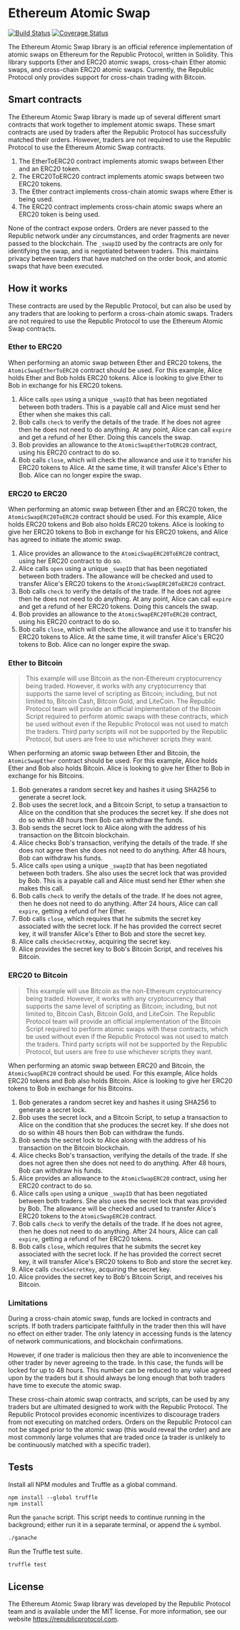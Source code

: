 # Ethereum Atomic Swap

[![Build Status](https://travis-ci.org/republicprotocol/eth-atomic-swap.svg?branch=master)](https://travis-ci.org/republicprotocol/eth-atomic-swap)
[![Coverage Status](https://coveralls.io/repos/github/republicprotocol/eth-atomic-swap/badge.svg?branch=master)](https://coveralls.io/github/republicprotocol/eth-atomic-swap?branch=master)

The Ethereum Atomic Swap library is an official reference implementation of atomic swaps on Ethereum for the Republic Protocol, written in Solidity. This library supports Ether and ERC20 atomic swaps, cross-chain Ether atomic swaps, and cross-chain ERC20 atomic swaps. Currently, the Republic Protocol only provides support for cross-chain trading with Bitcoin.

## Smart contracts

The Ethereum Atomic Swap library is made up of several different smart contracts that work together to implement atomic swaps. These smart contracts are used by traders after the Republic Protocol has successfully matched their orders. However, traders are not required to use the Republic Protocol to use the Ethereum Atomic Swap contracts.

1. The EtherToERC20 contract implements atomic swaps between Ether and an ERC20 token.
2. The ERC20ToERC20 contract implements atomic swaps between two ERC20 tokens.
3. The Ether contract implements cross-chain atomic swaps where Ether is being used.
4. The ERC20 contract implements cross-chain atomic swaps where an ERC20 token is being used.

None of the contract expose orders. Orders are never passed to the Republic network under any circumstances, and order fragments are never passed to the blockchain. The `_swapID` used by the contracts are only for identifying the swap, and is negotiated between traders. This maintains privacy between traders that have matched on the order book, and atomic swaps that have been executed.

## How it works

These contracts are used by the Republic Protocol, but can also be used by any traders that are looking to perform a cross-chain atomic swaps. Traders are not required to use the Republic Protocol to use the Ethereum Atomic Swap contracts.

### Ether to ERC20

When performing an atomic swap between Ether and ERC20 tokens, the `AtomicSwapEtherToERC20` contract should be used. For this example, Alice holds Ether and Bob holds ERC20 tokens. Alice is looking to give Ether to Bob in exchange for his ERC20 tokens.

1. Alice calls `open` using a unique `_swapID` that has been negotiated between both traders. This is a payable call and Alice must send her Ether when she makes this call.
2. Bob calls `check` to verify the details of the trade. If he does not agree then he does not need to do anything. At any point, Alice can call `expire` and get a refund of her Ether. Doing this cancels the swap.
3. Bob provides an allowance to the `AtomicSwapEtherToERC20` contract, using his ERC20 contract to do so.
4. Bob calls `close`, which will check the allowance and use it to transfer his ERC20 tokens to Alice. At the same time, it will transfer Alice's Ether to Bob. Alice can no longer expire the swap.

### ERC20 to ERC20

When performing an atomic swap between Ether and an ERC20 token, the `AtomicSwapERC20ToERC20` contract should be used. For this example, Alice holds ERC20 tokens and Bob also holds ERC20 tokens. Alice is looking to give her ERC20 tokens to Bob in exchange for his ERC20 tokens, and Alice has agreed to initiate the atomic swap.

1. Alice provides an allowance to the `AtomicSwapERC20ToERC20` contract, using her ERC20 contract to do so.
1. Alice calls `open` using a unique `_swapID` that has been negotiated between both traders. The allowance will be checked and used to transfer Alice's ERC20 tokens to the `AtomicSwapERC20ToERC20` contract.
2. Bob calls `check` to verify the details of the trade. If he does not agree then he does not need to do anything. At any point, Alice can call `expire` and get a refund of her ERC20 tokens. Doing this cancels the swap.
3. Bob provides an allowance to the `AtomicSwapERC20ToERC20` contract, using his ERC20 contract to do so.
4. Bob calls `close`, which will check the allowance and use it to transfer his ERC20 tokens to Alice. At the same time, it will transfer Alice's ERC20 tokens to Bob. Alice can no longer expire the swap.

### Ether to Bitcoin

> This example will use Bitcoin as the non-Ethereum cryptocurrency being traded. However, it works with any cryptocurrency that supports the same level of scripting as Bitcoin; including, but not limited to, Bitcoin Cash, Bitcoin Gold, and LiteCoin. The Republic Protocol team will provide an official implementation of the Bitcoin Script required to perform atomic swaps with these contracts, which be used without even if the Republic Protocol was not used to match the traders. Third party scripts will not be supported by the Republic Protocol, but users are free to use whichever scripts they want.

When performing an atomic swap between Ether and Bitcoin, the `AtomicSwapEther` contract should be used. For this example, Alice holds Ether and Bob also holds Bitcoin. Alice is looking to give her Ether to Bob in exchange for his Bitcoins.

1. Bob generates a random secret key and hashes it using SHA256 to generate a secret lock.
2. Bob uses the secret lock, and a Bitcoin Script, to setup a transaction to Alice on the condition that she produces the secret key. If she does not do so within 48 hours then Bob can withdraw the funds.
3. Bob sends the secret lock to Alice along with the address of his transaction on the Bitcoin blockchain.
4. Alice checks Bob's transaction, verifying the details of the trade. If she does not agree then she does not need to do anything. After 48 hours, Bob can withdraw his funds.
5. Alice calls `open` using a unique `_swapID` that has been negotiated between both traders. She also uses the secret lock that was provided by Bob. This is a payable call and Alice must send her Ether when she makes this call.
6. Bob calls `check` to verify the details of the trade. If he does not agree, then he does not need to do anything. After 24 hours, Alice can call `expire`, getting a refund of her Ether.
7. Bob calls `close`, which requires that he submits the secret key associated with the secret lock. If he has provided the correct secret key, it will transfer Alice's Ether to Bob and store the secret key.
8. Alice calls `checkSecretKey`, acquiring the secret key.
9. Alice provides the secret key to Bob's Bitcoin Script, and receives his Bitcoin.

### ERC20 to Bitcoin

> This example will use Bitcoin as the non-Ethereum cryptocurrency being traded. However, it works with any cryptocurrency that supports the same level of scripting as Bitcoin; including, but not limited to, Bitcoin Cash, Bitcoin Gold, and LiteCoin. The Republic Protocol team will provide an official implementation of the Bitcoin Script required to perform atomic swaps with these contracts, which be used without even if the Republic Protocol was not used to match the traders. Third party scripts will not be supported by the Republic Protocol, but users are free to use whichever scripts they want.

When performing an atomic swap between ERC20 and Bitcoin, the `AtomicSwapERC20` contract should be used. For this example, Alice holds ERC20 tokens and Bob also holds Bitcoin. Alice is looking to give her ERC20 tokens to Bob in exchange for his Bitcoins.

1. Bob generates a random secret key and hashes it using SHA256 to generate a secret lock.
2. Bob uses the secret lock, and a Bitcoin Script, to setup a transaction to Alice on the condition that she produces the secret key. If she does not do so within 48 hours then Bob can withdraw the funds.
3. Bob sends the secret lock to Alice along with the address of his transaction on the Bitcoin blockchain.
4. Alice checks Bob's transaction, verifying the details of the trade. If she does not agree then she does not need to do anything. After 48 hours, Bob can withdraw his funds.
5. Alice provides an allowance to the `AtomicSwapERC20` contract, using her ERC20 contract to do so.
6. Alice calls `open` using a unique `_swapID` that has been negotiated between both traders. She also uses the secret lock that was provided by Bob. The allowance will be checked and used to transfer Alice's ERC20 tokens to the `AtomicSwapERC20` contract.
7. Bob calls `check` to verify the details of the trade. If he does not agree, then he does not need to do anything. After 24 hours, Alice can call `expire`, getting a refund of her ERC20 tokens.
8. Bob calls `close`, which requires that he submits the secret key associated with the secret lock. If he has provided the correct secret key, it will transfer Alice's ERC20 tokens to Bob and store the secret key.
9. Alice calls `checkSecretKey`, acquiring the secret key.
10. Alice provides the secret key to Bob's Bitcoin Script, and receives his Bitcoin.

### Limitations

During a cross-chain atomic swap, funds are locked in contracts and scripts. If both traders participate faithfully in the trader then this will have no effect on either trader. The only latency in accessing funds is the latency of network communications, and blockchain confirmations.

However, if one trader is malicious then they are able to inconvenience the other trader by never agreeing to the trade. In this case, the funds will be locked for up to 48 hours. This number can be reduced to any value agreed upon by the traders but it should always be long enough that both traders have time to execute the atomic swap.

These cross-chain atomic swap contracts, and scripts, can be used by any traders but are ultimated designed to work with the Republic Protocol. The Republic Protocol provides economic incentivizes to discourage traders from not executing on matched orders. Orders on the Republic Protocol can not be staged prior to the atomic swap (this would reveal the order) and are most commonly large volumes that are traded once (a trader is unlikely to be continuously matched with a specific trader).

## Tests

Install all NPM modules and Truffle as a global command.

```
npm install --global truffle
npm install
```

Run the `ganache` script. This script needs to continue running in the background; either run it in a separate terminal, or append the `&` symbol.

```sh
./ganache
```

Run the Truffle test suite.

```sh
truffle test
```

## License

The Ethereum Atomic Swap library was developed by the Republic Protocol team and is available under the MIT license. For more information, see our website https://republicprotocol.com.